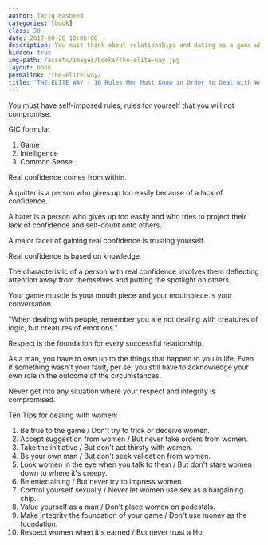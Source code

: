 ```yaml
---
author: Tariq Nasheed
categories: [book]
class: 50
date: 2017-08-26 10:00:00
description: You must think about relationships and dating as a game where you are the player. In the game, you have to learn from your mistakes and experiences before you can win. It's about finding your own self-imposed rules and learning how to deal with women. Remember the goals of the game is to learn and grow as an individual while finding a relationship that's worth your time and energy.
hidden: true
img-path: /assets/images/books/the-elite-way.jpg
layout: book
permalink: /the-elite-way/
title: "THE ELITE WAY - 10 Rules Men Must Know in Order to Deal with Women"
---
```


You must have self-imposed rules, rules for yourself that you will not compromise.

GIC formula:

1. Game
2. Intelligence
3. Common Sense

Real confidence comes from within.

A quitter is a person who gives up too easily because of a lack of confidence.

A hater is a person who gives up too easily and who tries to project their lack of confidence and self-doubt onto others.

A major facet of gaining real confidence is trusting yourself.

Real confidence is based on knowledge.

The characteristic of a person with real confidence involves them deflecting attention away from themselves and putting the spotlight on others.

Your game muscle is your mouth piece and your mouthpiece is your conversation.

"When dealing with people, remember you are not dealing with creatures of logic, but creatures of emotions."

Respect is the foundation for every successful relationship.

As a man, you have to own up to the things that happen to you in life. Even if something wasn't your fault, per se, you still have to acknowledge your own role in the outcome of the circumstances.

Never get into any situation where your respect and integrity is compromised.

Ten Tips for dealing with women:

1. Be true to the game / Don't try to trick or deceive women.
2. Accept suggestion from women / But never take orders from women.
3. Take the initiative / But don't act thirsty with women.
4. Be your own man / But don't seek validation from women.
5. Look women in the eye when you talk to them / But don't stare women down to where it's creepy.
6. Be entertaining / But never try to impress women.
7. Control yourself sexually / Never let women use sex as a bargaining chip.
8. Value yourself as a man / Don't place women on pedestals.
9. Make integrity the foundation of your game / Don't use money as the foundation.
10. Respect women when it's earned / But never trust a Ho.